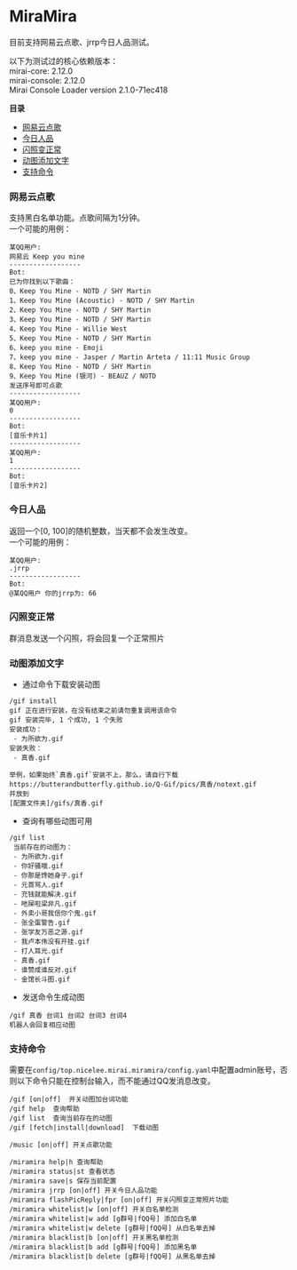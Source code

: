 # MiraMira
目前支持网易云点歌、jrrp今日人品测试。  

以下为测试过的核心依赖版本：  
mirai-core: 2.12.0    
mirai-console: 2.12.0    
Mirai Console Loader version 2.1.0-71ec418

**目录**

- [网易云点歌](#网易云点歌)
- [今日人品](#今日人品)
- [闪照变正常](#闪照变正常)
- [动图添加文字](#动图添加文字)
- [支持命令](#支持命令)
  
### 网易云点歌  
支持黑白名单功能。点歌间隔为1分钟。    
一个可能的用例：  
```
某QQ用户:
网易云 Keep you mine
------------------
Bot: 
已为你找到以下歌曲：
0、Keep You Mine - NOTD / SHY Martin
1、Keep You Mine (Acoustic) - NOTD / SHY Martin
2、Keep You Mine - NOTD / SHY Martin
3、Keep You Mine - NOTD / SHY Martin
4、Keep You Mine - Willie West
5、Keep You Mine - NOTD / SHY Martin
6、keep you mine - Emoji
7、keep you mine - Jasper / Martin Arteta / 11:11 Music Group
8、Keep You Mine - NOTD / SHY Martin
9、Keep You Mine (银河) - BEAUZ / NOTD
发送序号即可点歌
------------------
某QQ用户:
0
------------------
Bot: 
[音乐卡片1]
------------------
某QQ用户:
1
------------------
Bot: 
[音乐卡片2]
```

### 今日人品  
返回一个[0, 100]的随机整数，当天都不会发生改变。  
一个可能的用例：  
```
某QQ用户:
.jrrp
------------------
Bot: 
@某QQ用户 你的jrrp为: 66
```

### 闪照变正常  
群消息发送一个闪照，将会回复一个正常照片  

### 动图添加文字  
+ 通过命令下载安装动图
```
/gif install
gif 正在进行安装，在没有结束之前请勿重复调用该命令
gif 安装完毕, 1 个成功, 1 个失败
安装成功：
 - 为所欲为.gif
安装失败：
 - 真香.gif

举例，如果始终`真香.gif`安装不上，那么，请自行下载
https://butterandbutterfly.github.io/Q-Gif/pics/真香/notext.gif
并放到
[配置文件夹]/gifs/真香.gif
```

+ 查询有哪些动图可用  
```
/gif list
 当前存在的动图为：
 - 为所欲为.gif
 - 你好骚哦.gif
 - 你那是馋她身子.gif
 - 元首骂人.gif
 - 充钱就能解决.gif
 - 吔屎啦梁非凡.gif
 - 外卖小哥我信你个鬼.gif
 - 张全蛋警告.gif
 - 张学友万恶之源.gif
 - 我卢本伟没有开挂.gif
 - 打人耳光.gif
 - 真香.gif
 - 谁赞成谁反对.gif
 - 金馆长斗图.gif
```

+ 发送命令生成动图
```
/gif 真香 台词1 台词2 台词3 台词4
机器人会回复相应动图
```

### 支持命令  
需要在`config/top.nicelee.mirai.miramira/config.yaml`中配置admin账号，否则以下命令只能在控制台输入，而不能通过QQ发消息改变。  
```
/gif [on|off]  开关动图加台词功能
/gif help  查询帮助
/gif list  查询当前存在的动图
/gif [fetch|install|download]  下载动图
 
/music [on|off] 开关点歌功能

/miramira help|h 查询帮助
/miramira status|st 查看状态
/miramira save|s 保存当前配置
/miramira jrrp [on|off] 开关今日人品功能
/miramira flashPicReply|fpr [on|off] 开关闪照变正常照片功能
/miramira whitelist|w [on|off] 开关白名单检测
/miramira whitelist|w add [g群号|fQQ号] 添加白名单
/miramira whitelist|w delete [g群号|fQQ号] 从白名单去掉
/miramira blacklist|b [on|off] 开关黑名单检测
/miramira blacklist|b add [g群号|fQQ号] 添加黑名单
/miramira blacklist|b delete [g群号|fQQ号] 从黑名单去掉
```

